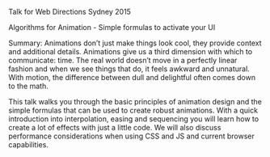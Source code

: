 Talk for Web Directions Sydney 2015

Algorithms for Animation - Simple formulas to activate your UI

Summary: 
Animations don’t just make things look cool, they provide context and additional details. Animations give us a third dimension with which to communicate: time. The real world doesn’t move in a perfectly linear fashion and when we see things that do, it feels awkward and unnatural. With motion, the difference between dull and delightful often comes down to the math.

This talk walks you through the basic principles of animation design and the simple formulas that can be used to create robust animations. With a quick introduction into interpolation, easing and sequencing you will learn how to create a lot of effects with just a little code. We will also discuss performance considerations when using CSS and JS and current browser capabilities.